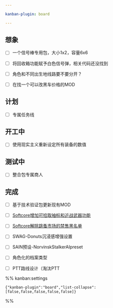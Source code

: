 ```yaml
---

kanban-plugin: board

---
```


## 想象

- [ ] 一个信号棒专用包，大小1x2，容量6x6
- [ ] 将回收箱功能赋予白色信号弹，相关代码还没找到
- [ ] 角色和不同出生地线路要不要分开？
- [ ] 在找一个可以改黑车价格的MOD


## 计划

- [ ] 专属任务线


## 开工中

- [ ] 使用现实主义重新设定所有装备的数值


## 测试中

- [ ] 整合包专属商人


## 完成

- [ ] 基于技术验证包更新现有MOD
- [ ] [Softcore增加可拾取袖标和近战武器功能](../④MOD制作、修改指南/1.2.0版相关修改/Softcore增加可拾取袖标和近战武器功能.md)
- [ ] [Softcore解除跳蚤市场的禁售黑名单](../④MOD制作、修改指南/1.2.0版相关修改/Softcore解除跳蚤市场的禁售黑名单.md)
- [ ] SWAG-Donuts沉浸感增强设置
- [ ] SAIN预设-NorvinskStalkerAIpreset
- [ ] 角色化的档案类型
- [ ] PTT路线设计（淘汰PTT




%% kanban:settings
```
{"kanban-plugin":"board","list-collapse":[false,false,false,false,false]}
```
%%